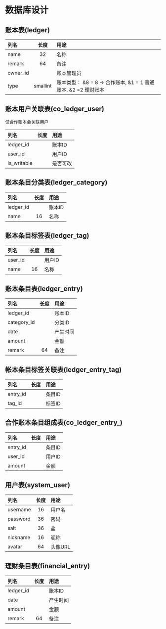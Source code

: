 # 数据库设计

## 账本表(ledger)

| 列名     |   长度   | 用途                                                           |
| :------- | :------: | :------------------------------------------------------------- |
| name     |    32    | 名称                                                           |
| remark   |    64    | 备注                                                           |
| owner_id |          | 账本管理员                                                     |
| type     | smallint | 账本类型： &8 = 8 -> 合作账本, &1 = 1 普通账本, &2 =2 理财账本 |

## 账本用户关联表(co_ledger_user)

仅合作账本会关联用户

| 列名        | 长度  | 用途     |
| :---------- | :---: | :------- |
| ledger_id   |       | 账本ID   |
| user_id     |       | 用户ID   |
| is_writable |       | 是否可改 |

## 账本条目分类表(ledger_category)

| 列名      | 长度  | 用途   |
| :-------- | :---: | :----- |
| ledger_id |       | 账本ID |
| name      |  16   | 名称   |

## 账本条目标签表(ledger_tag)

| 列名    | 长度  | 用途   |
| :------ | :---: | :----- |
| user_id |       | 用户ID |
| name    |  16   | 名称   |

## 账本条目表(ledger_entry)

| 列名        | 长度  | 用途     |
| :---------- | :---: | :------- |
| ledger_id   |       | 账本ID   |
| category_id |       | 分类ID   |
| date        |       | 产生时间 |
| amount      |       | 金额     |
| remark      |  64   | 备注     |

## 帐本条目标签关联表(ledger_entry_tag)

| 列名     | 长度  | 用途   |
| :------- | :---: | :----- |
| entry_id |       | 条目ID |
| tag_id   |       | 标签ID |

## 合作账本条目组成表(co_ledger_entry_)

| 列名     | 长度  | 用途   |
| :------- | :---: | :----- |
| entry_id |       | 条目ID |
| user_id  |       | 用户ID |
| amount   |       | 金额   |

## 用户表(system_user)

| 列名     | 长度  | 用途    |
| :------- | :---: | :------ |
| username |  16   | 用户名  |
| password |  36   | 密码    |
| salt     |  36   | 盐      |
| nickname |  16   | 昵称    |
| avatar   |  64   | 头像URL |

## 理财条目表(financial_entry)

| 列名      | 长度  | 用途     |
| :-------- | :---: | :------- |
| ledger_id |       | 账本ID   |
| date      |       | 产生时间 |
| amount    |       | 金额     |
| remark    |  64   | 备注     |
